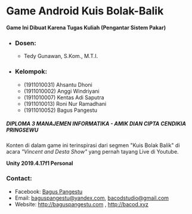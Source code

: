 # Game Android Kuis Bolak-Balik

**Game Ini Dibuat Karena Tugas Kuliah (Pengantar Sistem Pakar)**

- ### Dosen:

  - Tedy Gunawan, S.Kom., M.T.I.

- ### Kelompok:
  - (1911010031) Ahsantu Dhoni
  - (1911010002) Anggi Windriyani
  - (1911010007) Kentas Adi Saputra
  - (1911010013) Roni Nur Ramadhani
  - (1911010052) Bagus Pangestu

##### DIPLOMA 3 MANAJEMEN INFORMATIKA - AMIK DIAN CIPTA CENDIKIA PRINGSEWU

Konten di dalam game ini terinspirasi dari segmen "Kuis Bolak Balik" di acara _"Vincent and Desta Show"_ yang pernah tayang Live di Youtube.

**Unity 2019.4.17f1 Personal**

### Contact:

- Facebook: [Bagus Pangestu](https://fb.com/baguspangestucom)
- Email: baguspangestu@yandex.com, bacodstudio@gmail.com
- Website: http://baguspangestu.com , http://bacod.xyz
